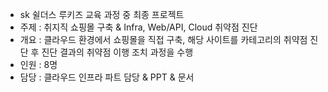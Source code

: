 - sk 쉴더스 루키즈 교육 과정 중 최종 프로젝트
- 주제 : 취지직 쇼핑몰 구축 & Infra, Web/API, Cloud 취약점 진단
- 개요 : 클라우드 환경에서 쇼핑몰을 직접 구축, 해당 사이트를 카테고리의 취약점 진단 후 진단 결과의 취약점 이행 조치 과정을 수행
- 인원 : 8명
- 담당 : 클라우드 인프라 파트 담당 & PPT & 문서

